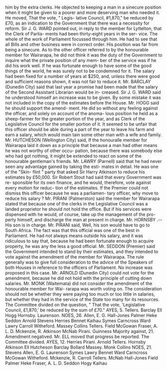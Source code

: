 him by the extra clerks. He objected to keeping a man in a sinecure position when it might be given to a poorer and more deserving man who needed it. He moved, That the vote, " Legis- lative Council, #1,870," be reduced by £70, as an indication to the Government that there was a necessity for reform. Sir J. G. WARD pointed out, in reply to the member for Lyttelton, that the Clerk of Parlia- ments had been thirty-eight years in the ser- vice. The whole of the work of Parliament focussed through him. He had to see that all Bills and other business were in correct order. His position was far from being a sinecure. As to the other officer referred to by the honourable member for Wairarapa, he did not think it was the duty of the Government to inquire what the private position of any mem- ber of the service was if he did his work well. If he was fortunate enough to have some of the good things of the world, he was surely not to be condemned for it. The salary had been fixed for a number of years at $250, and, unless there were good and sufficient reasons shown, it was not fair to reduce it. Mr. BARCLAY (Dunedin City) said that last year a promise had been made that the salary of the Second Assistant Librarian would be in- creased. Sir J. G. WARD said he understood himself an increase was to be given. By some mistake it was not included in the copy of the estimates before the House. Mr. HOGG said he should support the amend- ment. He did so without any feeling against the officer, and solely on account of the anoma- lous position he held as a sheep-farmer for the greater portion of the year, and as Clerk of the Legislative Council for the smaller portion of it. It seemed to be unfair that this officer should be able during a part of the year to leave his farm and earn a salary, which would main tain some other man with a wife and family. Mr. HUTCHESON (Wellington City) said, If the honouralle member for Wairarapa laid it down as a principle that because a man had other means he was not worthy of other occu- pation, because there was somebody else who had got nothing, it might be extended to react on some of the honourable gentleman's friends. Mr. LAWRY (Parnell) said that he had never seen any advantage gained by taking the esti- mates in detail. He was one of the "Skin- flint " party that asked Sir Harry Atkinson to reduce his estimates by £50,000. Sir Robert Stout had said that every Government was re- sponsible for its own finance, and he would, therefore, vote against every motion for reduc- tion of the estimates. If the Premier could not dismiss this officer because he was a parliamen- tary officer, why move to reduce his salary ? Mr. PIRANI (Palmerston) said the member for Wairarapa stated that because one of the clerks in the Legislative Council was a landed proprietor he should not hold the office. But if his services were dispensed with he would, of course, take up the management of the pro- perty himself, and discharge the man at present in charge. Mr. HORNSBY .-- His son is in charge. Mr. PIRANI said, Well, his son would have to go to South Africa. The fact was that this official was one of the best in Parliament. He had not always means outside his salary, and it was ridiculous to say that, because he had been fortunate enough to acquire property, he was any the less a good official. Mr. SEDDON (Premier) said the Government intended to stand by their estimates, and they intended to vote against the amendment of the member for Wairarapa. The rule generally was to give full consideration to the advice of the Speakers of both Houses in reference to the officers of Parliament. No increase was proposed in this case. Mr. ARNOLD (Dunedin City) could not vote for the amendment, because he did not hold with the principle of cutting down salaries. Mr. MONK (Waitemata) did not consider the amendment of the honourable member for Wai- rarapa was worth voting on. The consideration should not be whether they were paying too much or too little in salaries, but whether they had in the service of the State too many for its resources. The Committee divided on the question, " That the vote, 'Legislative Council, £1,870,' be reduced by the sum of £70." AYES, 5. Tellers. Barclay Ell Hogg Hornsby. Laurenson. NOES, 26. Allen, E. G. Hall-Jones Palmer Heke Seddon Arnold Stevens Herries Bennet Kaihau Symes Carncross Ward Lawry Carroll Witheford. Massey Collins Tellers. Field McGowan Fraser, A. L. D. Mckenzie, R. Atkinson McNab Pirani. Guinness Majority against, 21. Amendment negatived. Mr. ELL moved that progress be reported. The Committee divided. AYES, 12. Herries Pirani. Arnold Tellers. Hornsby Atkinson Ell Hutcheson Barclay Bollard Massey. Monk Collins NOES, 21. Stevens Allen, E. G. Laurenson Symes Lawry Bennet Ward Carncross McGowan Witheford. Mckenzie, R. Carroll Tellers. McNab Hall-Jones Field Palmer Heke Fraser, A. L. D. Seddon Hogy Kaihau 